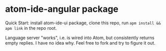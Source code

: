 # atom-ide-angular package

Quick Start: install atom-ide-ui package, clone this repo, run `apm install && apm link` in the repo root.

Language server "works", i.e. is wired into Atom, but consistently returns empty replies. I have no idea why. Feel free to fork and try to figure it out.
